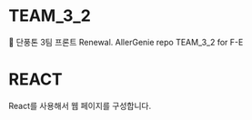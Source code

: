# TEAM_3_2

🍁 단풍톤 3팀 프론트 Renewal. 
AllerGenie repo TEAM_3_2 for F-E

# REACT

React를 사용해서 웹 페이지를 구성합니다.
